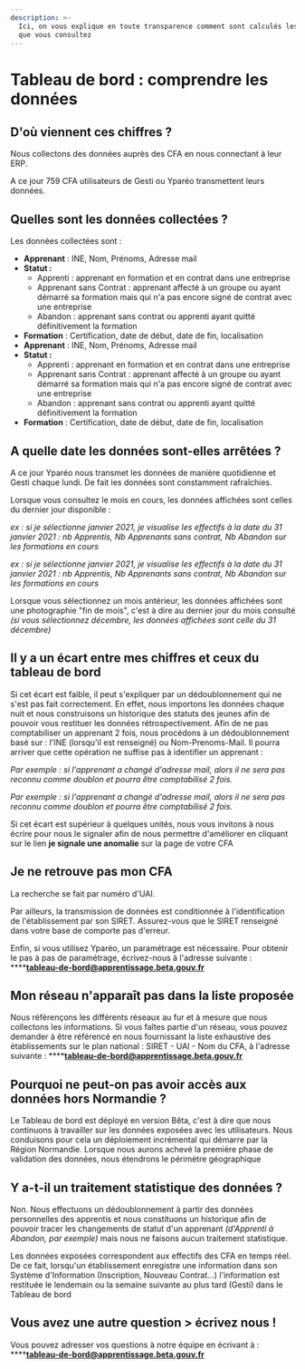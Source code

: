 ```yaml
---
description: >-
  Ici, on vous explique en toute transparence comment sont calculés les chiffres
  que vous consultez
---
```


# Tableau de bord : comprendre les données

## D'où viennent ces chiffres ?

Nous collectons des données auprès des CFA en nous connectant à leur ERP.

A ce jour 759 CFA utilisateurs de Gesti ou Yparéo transmettent leurs données.

## Quelles sont les données collectées ?

Les données collectées sont : 

* **Apprenant** : INE, Nom, Prénoms, Adresse mail
* **Statut :**
  * Apprenti : apprenant en formation et en contrat dans une entreprise
  * Apprenant sans Contrat : apprenant affecté à un groupe ou ayant démarré sa formation mais qui n'a pas encore signé de contrat avec une entreprise
  * Abandon : apprenant sans contrat ou apprenti ayant quitté définitivement la formation 
* **Formation**  : Certification, date de début, date de fin, localisation
* **Apprenant** : INE, Nom, Prénoms, Adresse mail
* **Statut :**
  * Apprenti : apprenant en formation et en contrat dans une entreprise
  * Apprenant sans Contrat : apprenant affecté à un groupe ou ayant démarré sa formation mais qui n'a pas encore signé de contrat avec une entreprise
  * Abandon : apprenant sans contrat ou apprenti ayant quitté définitivement la formation 
* **Formation**  : Certification, date de début, date de fin, localisation

## A quelle date les données sont-elles arrêtées ?

A ce jour Yparéo nous transmet les données de manière quotidienne et Gesti chaque lundi. De fait les données sont constamment rafraîchies.

Lorsque vous consultez le mois en cours, les données affichées sont celles du dernier jour disponible : 

_ex : si je sélectionne janvier 2021, je visualise les effectifs à la date du 31 janvier 2021 : nb Apprentis, Nb Apprenants sans contrat, Nb Abandon sur les formations en cours_

_ex : si je sélectionne janvier 2021, je visualise les effectifs à la date du 31 janvier 2021 : nb Apprentis, Nb Apprenants sans contrat, Nb Abandon sur les formations en cours_

Lorsque vous sélectionnez un mois antérieur, les données affichées sont une photographie "fin de mois", c'est à dire au dernier jour du mois consulté _\(si vous sélectionnez décembre, les données affichées sont celle du 31 décembre\)_

## Il y a un écart entre mes chiffres et ceux du tableau de bord

Si cet écart est faible, il peut s'expliquer par un dédoublonnement qui ne s'est pas fait correctement. En effet, nous importons les données chaque nuit et nous construisons un historique des statuts des jeunes afin de pouvoir vous restituer les données rétrospectivement. Afin de ne pas comptabiliser un apprenant 2 fois, nous procédons à un dédoublonnement basé sur : l'INE \(lorsqu'il est renseigné\) ou Nom-Prenoms-Mail. Il pourra arriver que cette opération ne suffise pas à identifier un apprenant : 

_Par exemple : si l'apprenant a changé d'adresse mail, alors il ne sera pas reconnu comme doublon et pourra être comptabilisé 2 fois._ 

_Par exemple : si l'apprenant a changé d'adresse mail, alors il ne sera pas reconnu comme doublon et pourra être comptabilisé 2 fois._ 

Si cet écart est supérieur à quelques unités, nous vous invitons à nous écrire pour nous le signaler afin de nous permettre d'améliorer en cliquant sur le lien **je signale une anomalie** sur la page de votre CFA

##  Je ne retrouve pas mon CFA

La recherche se fait par numéro d'UAI.

Par ailleurs, la transmission de données est conditionnée à l'identification de l'établissement par son SIRET. Assurez-vous que le SIRET renseigné dans votre base de comporte pas d'erreur.

Enfin, si vous utilisez Yparéo, un paramétrage est nécessaire. Pour obtenir le pas à pas de paramétrage, écrivez-nous à l'adresse suivante :  ****[**tableau-de-bord@apprentissage.beta.gouv.fr**](mailto:tableau-de-bord@apprentissage.beta.gouv.fr)

## Mon réseau n'apparaît pas dans la liste proposée

Nous référençons les différents réseaux au fur et à mesure que nous collectons les informations. Si vous faîtes partie d'un réseau, vous pouvez demander à être référencé en nous fournissant la liste exhaustive des établissements sur le plan national : SIRET - UAI - Nom du CFA, à l'adresse suivante :  ****[**tableau-de-bord@apprentissage.beta.gouv.fr**](mailto:tableau-de-bord@apprentissage.beta.gouv.fr)

## Pourquoi ne peut-on pas avoir accès aux données hors Normandie ?

Le Tableau de bord est déployé en version Bêta, c'est à dire que nous continuons à travailler sur les données exposées avec les utilisateurs. Nous conduisons pour cela un déploiement incrémental qui démarre par la Région Normandie. Lorsque nous aurons achevé la première phase de validation des données, nous étendrons le périmètre géographique

## Y a-t-il un traitement statistique des données ?

Non. Nous effectuons un dédoublonnement à partir des données personnelles des apprentis et nous constituons un historique afin de pouvoir tracer les changements de statut d'un apprenant _\(d'Apprenti à Abandon, par exemple\)_ mais nous ne faisons aucun traitement statistique. 

Les données exposées correspondent aux effectifs des CFA en temps réel. De ce fait, lorsqu'un établissement enregistre une information dans son Système d'Information \(Inscription, Nouveau Contrat...\) l'information est restituée le lendemain ou la semaine suivante au plus tard \(Gesti\) dans le Tableau de bord

## Vous avez une autre question &gt; écrivez nous !

Vous pouvez adresser vos questions à notre équipe en écrivant à :  ****[**tableau-de-bord@apprentissage.beta.gouv.fr**](mailto:tableau-de-bord@apprentissage.beta.gouv.fr)





